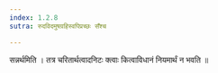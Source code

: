 ```yaml
---
index: 1.2.8
sutra: रुदविदमुषग्रहिस्वपिप्रच्छः सँश्च

---
```

 सन्नर्थमिति । तत्र चरितार्थत्वादनिटः क्त्वाः कित्वाविधानं नियमार्थं न भवति ॥
